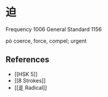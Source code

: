 # 迫
Frequency 1006
General Standard 1156

pò
coerce, force, compel; urgent

## References
- [[HSK 5]]
- [[8 Strokes]]
- [[辵 Radical]]